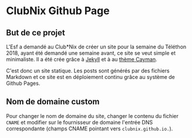 # ClubNix Github Page

## But de ce projet

L'Esf a demandé au Club*Nix de créer un site pour la semaine du Téléthon 2018, ayant été demandé une semaine avant, ce site se veut simple et minimaliste.
Il a été crée grâce à [Jekyll](https://jekyllrb.com/) et à au [thème Cayman](https://github.com/jasonlong/cayman-theme).

C'est donc un site statique. Les posts sont générés par des fichiers Markdown et ce site est en déploiement continu grâce au système de Github Pages.

## Nom de domaine custom
Pour changer le nom de domaine du site, changer le contenu du fichier `CNAME` et modifier sur le fournisseur de domaine l'entrée DNS correspondante (champs CNAME pointant vers `clubnix.github.io.`).
